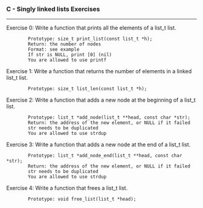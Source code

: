 ### C - Singly linked lists Exercises
---
Exercise 0: Write a function that prints all the elements of a list_t list.

            Prototype: size_t print_list(const list_t *h);
            Return: the number of nodes
            Format: see example
            If str is NULL, print [0] (nil)
            You are allowed to use printf

Exercise 1: Write a function that returns the number of elements in a linked list_t list.

            Prototype: size_t list_len(const list_t *h);

Exercise 2: Write a function that adds a new node at the beginning of a list_t list.

            Prototype: list_t *add_node(list_t **head, const char *str);
            Return: the address of the new element, or NULL if it failed
            str needs to be duplicated
            You are allowed to use strdup

Exercise 3: Write a function that adds a new node at the end of a list_t list.

            Prototype: list_t *add_node_end(list_t **head, const char *str);
            Return: the address of the new element, or NULL if it failed
            str needs to be duplicated
            You are allowed to use strdup

Exercise 4: Write a function that frees a list_t list.

            Prototype: void free_list(list_t *head);
